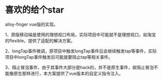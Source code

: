 # 喜欢的给个star
alloy-finger vue版的实现。

1、原版移动端是使用的理想视口布局，实际项目中可能就不是理想视口，如淘宝的flexible，提供了适配的解决方案。

2、longTap事件微调，原项目中触发longTap事件后会继续触发tap等事件，实际项目中longTap事件触发后可能就要阻止tap等相关事件。

3、阻止冒泡事件，由于其事件大部分是hack的，并不是原生事件，故阻止冒泡不能像原生那样进行，本方案提供了vue版本的自定义指令注入。
